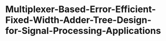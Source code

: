 # Multiplexer-Based-Error-Efficient-Fixed-Width-Adder-Tree-Design-for-Signal-Processing-Applications